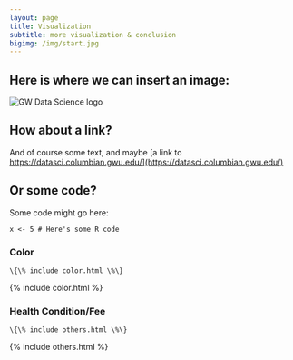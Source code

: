 ```yaml
---
layout: page
title: Visualization
subtitle: more visualization & conclusion
bigimg: /img/start.jpg
---
```


## Here is where we can insert an image:

![GW Data Science logo](/img/gwdsp.png)

## How about a link?

And of course some text, and maybe [a link to https://datasci.columbian.gwu.edu/](https://datasci.columbian.gwu.edu/)

## Or some code?

Some code might go here:

```
x <- 5 # Here's some R code
```

### Color
```
\{\% include color.html \%\}
```
{% include color.html %}

### Health Condition/Fee
```
\{\% include others.html \%\}
```
{% include others.html %}
